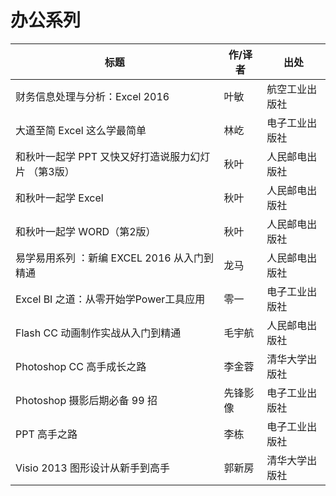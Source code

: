 # 办公系列

| 标题                                                | 作/译者  | 出处           |
| --------------------------------------------------- | -------- | -------------- |
| 财务信息处理与分析：Excel 2016                      | 叶敏     | 航空工业出版社 |
| 大道至简 Excel 这么学最简单                         | 林屹     | 电子工业出版社 |
| 和秋叶一起学 PPT 又快又好打造说服力幻灯片 （第3版） | 秋叶     | 人民邮电出版社 |
| 和秋叶一起学 Excel                                  | 秋叶     | 人民邮电出版社 |
| 和秋叶一起学 WORD（第2版）                          | 秋叶     | 人民邮电出版社 |
| 易学易用系列 ：新编 EXCEL 2016 从入门到精通         | 龙马     | 人民邮电出版社 |
| Excel BI 之道：从零开始学Power工具应用              | 零一     | 电子工业出版社 |
| Flash CC 动画制作实战从入门到精通                   | 毛宇航   | 人民邮电出版社 |
| Photoshop CC 高手成长之路                           | 李金蓉   | 清华大学出版社 |
| Photoshop 摄影后期必备 99 招                        | 先锋影像 | 电子工业出版社 |
| PPT 高手之路                                        | 李栋     | 电子工业出版社 |
| Visio 2013 图形设计从新手到高手                     | 郭新房   | 清华大学出版社 |
